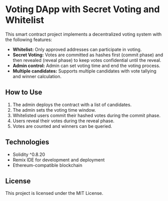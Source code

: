 # Voting DApp with Secret Voting and Whitelist

This smart contract project implements a decentralized voting system with the following features:

- **Whitelist:** Only approved addresses can participate in voting.
- **Secret Voting:** Votes are committed as hashes first (commit phase) and then revealed (reveal phase) to keep votes confidential until the reveal.
- **Admin control:** Admin can set voting time and end the voting process.
- **Multiple candidates:** Supports multiple candidates with vote tallying and winner calculation.

## How to Use

1. The admin deploys the contract with a list of candidates.
2. The admin sets the voting time window.
3. Whitelisted users commit their hashed votes during the commit phase.
4. Users reveal their votes during the reveal phase.
5. Votes are counted and winners can be queried.

## Technologies

- Solidity ^0.8.20
- Remix IDE for development and deployment
- Ethereum-compatible blockchain

## License

This project is licensed under the MIT License.
